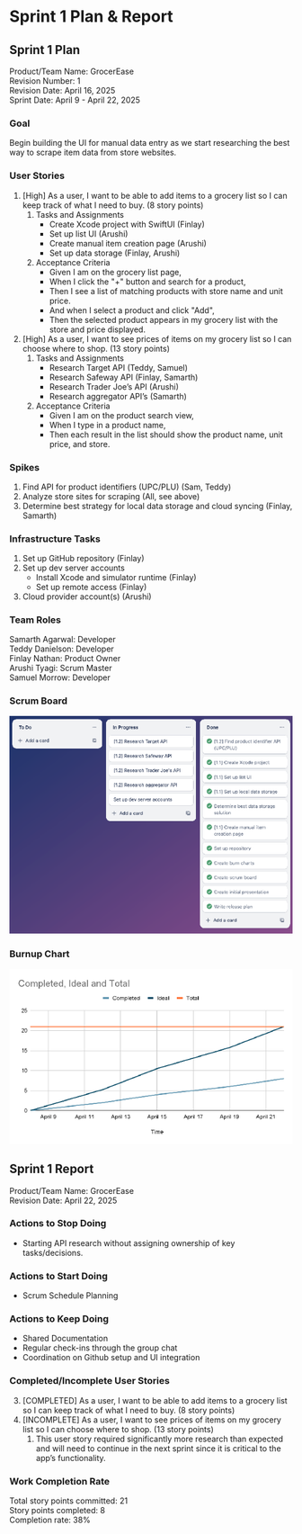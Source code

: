 # Sprint 1 Plan & Report

## Sprint 1 Plan

Product/Team Name: GrocerEase  
Revision Number: 1  
Revision Date: April 16, 2025  
Sprint Date: April 9 \- April 22, 2025

### Goal

Begin building the UI for manual data entry as we start researching the best way to scrape item data from store websites.

### User Stories

1. \[High\] As a user, I want to be able to add items to a grocery list so I can keep track of what I need to buy. (8 story points)  
   1. Tasks and Assignments  
      * Create Xcode project with SwiftUI (Finlay)  
      * Set up list UI (Arushi)  
      * Create manual item creation page (Arushi)  
      * Set up data storage (Finlay, Arushi)  
   2. Acceptance Criteria  
      * Given I am on the grocery list page,  
      * When I click the "+" button and search for a product,  
      * Then I see a list of matching products with store name and unit price.  
      * And when I select a product and click "Add",  
      * Then the selected product appears in my grocery list with the store and price displayed.  
2. \[High\] As a user, I want to see prices of items on my grocery list so I can choose where to shop. (13 story points)  
   1. Tasks and Assignments  
      * Research Target API (Teddy, Samuel)  
      * Research Safeway API (Finlay, Samarth)  
      * Research Trader Joe’s API (Arushi)  
      * Research aggregator API’s (Samarth)  
   2. Acceptance Criteria  
      * Given I am on the product search view,  
      * When I type in a product name,  
      * Then each result in the list should show the product name, unit price, and store.

### Spikes

1. Find API for product identifiers (UPC/PLU) (Sam, Teddy)  
2. Analyze store sites for scraping (All, see above)  
3. Determine best strategy for local data storage and cloud syncing (Finlay, Samarth)

### Infrastructure Tasks

1. Set up GitHub repository (Finlay)  
2. Set up dev server accounts  
   * Install Xcode and simulator runtime (Finlay)  
   * Set up remote access (Finlay)  
3. Cloud provider account(s) (Arushi)

### Team Roles

Samarth Agarwal: Developer  
Teddy Danielson: Developer  
Finlay Nathan: Product Owner  
Arushi Tyagi: Scrum Master  
Samuel Morrow: Developer

### Scrum Board

![](/docs/s1sb.png)

### Burnup Chart

![](/docs/s1bu.png)

## Sprint 1 Report

Product/Team Name: GrocerEase  
Revision Date: April 22, 2025

### Actions to Stop Doing

- Starting API research without assigning ownership of key tasks/decisions.

### Actions to Start Doing

- Scrum Schedule Planning

### Actions to Keep Doing

- Shared Documentation  
- Regular check-ins through the group chat  
- Coordination on Github setup and UI integration

### Completed/Incomplete User Stories

3. \[COMPLETED\] As a user, I want to be able to add items to a grocery list so I can keep track of what I need to buy. (8 story points)  
4. \[INCOMPLETE\] As a user, I want to see prices of items on my grocery list so I can choose where to shop. (13 story points)  
   1. This user story required significantly more research than expected and will need to continue in the next sprint since it is critical to the app’s functionality.

### Work Completion Rate

Total story points committed: 21  
Story points completed: 8  
Completion rate: 38%
